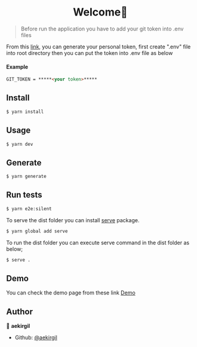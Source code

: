 <h1 align="center">Welcome👋</h1>

> Before run the application you have to add your git token into .env files

From this [link](https://github.com/settings/tokens), you can generate your personal token, first create ".env" file into root directory then you can put the token into .env file as below
#### Example
```html
GIT_TOKEN = *****<your token>*****
```
## Install

```bash
$ yarn install
```

## Usage

```bash
$ yarn dev
```

## Generate

```bash
$ yarn generate
```

## Run tests

```bash
$ yarn e2e:silent
```

To serve the dist folder you can install [serve](https://www.npmjs.com/package/serve) package.
```bash
$ yarn global add serve

```
To  run the dist folder you can execute serve command in the dist folder as below;

```bash
$ serve .

```
## Demo
You can check the demo page from these link [Demo](https://git-api-example.vercel.app/)

## Author

👤 **aekirgil**

* Github: [@aekirgil](https://github.com/aekirgil)